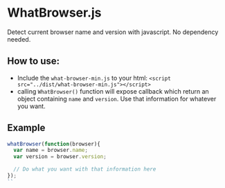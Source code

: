 # WhatBrowser.js
Detect current browser name and version with javascript. No dependency needed.

## How to use:
* Include the `what-browser-min.js` to your html: `<script src="../dist/what-browser-min.js"></script>`
* calling `WhatBrowser()` function will expose callback which return an object containing `name` and `version`. Use that information for whatever you want.

## Example
```javascript
whatBrowser(function(browser){
  var name = browser.name;
  var version = browser.version;

  // Do what you want with that information here
});
``
